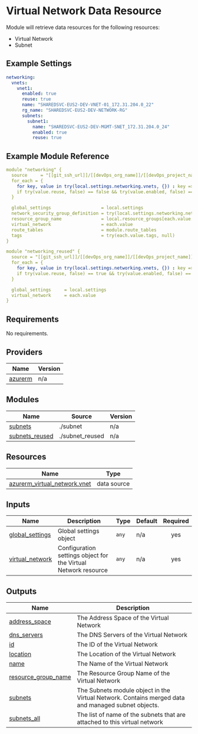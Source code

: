 # Virtual Network Data Resource

Module will retrieve data resources for the following resources:
* Virtual Network
* Subnet

## Example Settings
```yaml
networking:
  vnets:
    vnet1:
      enabled: true
      reuse: true
      name: "SHAREDSVC-EUS2-DEV-VNET-01_172.31.204.0_22"
      rg_name: "SHAREDSVC-EUS2-DEV-NETWORK-RG"
      subnets:
        subnet1:                 
          name: "SHAREDSVC-EUS2-DEV-MGMT-SNET_172.31.204.0_24"
          enabled: true
          reuse: true  
```

## Example Module Reference

```yaml
module "networking" {
  source     = "[[git_ssh_url]]/[[devOps_org_name]]/[[devOps_project_name]]/[[devOps_repo_name]]//modules/networking/virtual_network"
  for_each = {
    for key, value in try(local.settings.networking.vnets, {}) : key => value
    if try(value.reuse, false) == false && try(value.enabled, false) == true
  }

  global_settings                   = local.settings
  network_security_group_definition = try(local.settings.networking.network_security_group_definition, {})
  resource_group_name               = local.resource_groups[each.value.resource_group_key].name
  virtual_network                   = each.value
  route_tables                      = module.route_tables
  tags                              = try(each.value.tags, null)
}

module "networking_reused" {
  source = "[[git_ssh_url]]/[[devOps_org_name]]/[[devOps_project_name]]/[[devOps_repo_name]]//modules/networking/virtual_network_reused"
  for_each = {
    for key, value in try(local.settings.networking.vnets, {}) : key => value
    if try(value.reuse, false) == true && try(value.enabled, false) == true
  }

  global_settings     = local.settings
  virtual_network     = each.value
}

```

<!-- BEGIN_TF_DOCS -->
## Requirements

No requirements.

## Providers

| Name | Version |
|------|---------|
| <a name="provider_azurerm"></a> [azurerm](#provider\_azurerm) | n/a |

## Modules

| Name | Source | Version |
|------|--------|---------|
| <a name="module_subnets"></a> [subnets](#module\_subnets) | ./subnet | n/a |
| <a name="module_subnets_reused"></a> [subnets\_reused](#module\_subnets\_reused) | ./subnet_reused | n/a |

## Resources

| Name | Type |
|------|------|
| [azurerm_virtual_network.vnet](https://registry.terraform.io/providers/hashicorp/azurerm/latest/docs/data-sources/virtual_network) | data source |

## Inputs

| Name | Description | Type | Default | Required |
|------|-------------|------|---------|:--------:|
| <a name="input_global_settings"></a> [global\_settings](#input\_global\_settings) | Global settings object | `any` | n/a | yes |
| <a name="input_virtual_network"></a> [virtual\_network](#input\_virtual\_network) | Configuration settings object for the Virtual Network resource | `any` | n/a | yes |

## Outputs

| Name | Description |
|------|-------------|
| <a name="output_address_space"></a> [address\_space](#output\_address\_space) | The Address Space of the Virtual Network |
| <a name="output_dns_servers"></a> [dns\_servers](#output\_dns\_servers) | The DNS Servers of the Virtual Network |
| <a name="output_id"></a> [id](#output\_id) | The ID of the Virtual Network |
| <a name="output_location"></a> [location](#output\_location) | The Location of the Virtual Network |
| <a name="output_name"></a> [name](#output\_name) | The Name of the Virtual Network |
| <a name="output_resource_group_name"></a> [resource\_group\_name](#output\_resource\_group\_name) | The Resource Group Name of the Virtual Network |
| <a name="output_subnets"></a> [subnets](#output\_subnets) | The Subnets module object in the Virtual Network. Contains merged data and managed subnet objects. |
| <a name="output_subnets_all"></a> [subnets\_all](#output\_subnets\_all) | The list of name of the subnets that are attached to this virtual network |
<!-- END_TF_DOCS -->